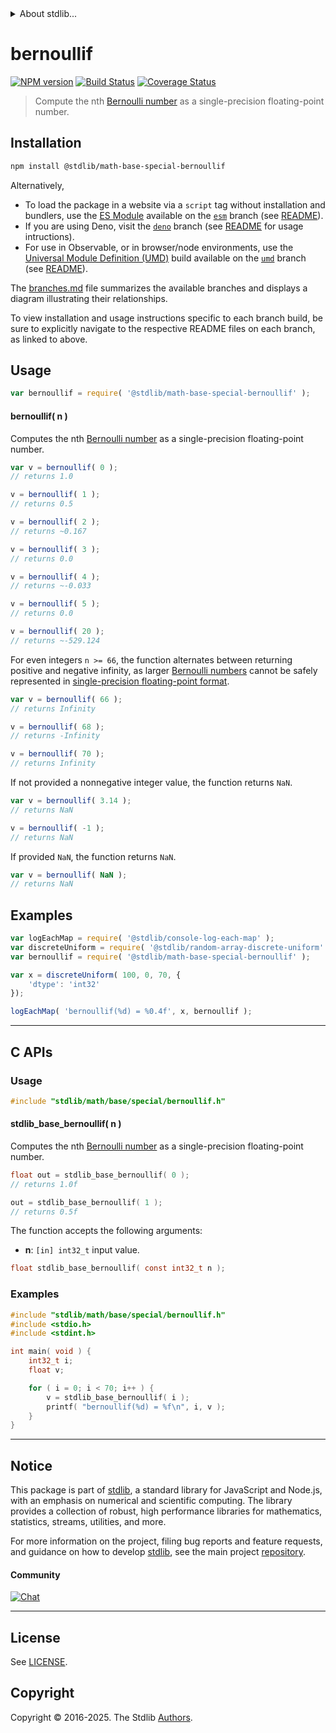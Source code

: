 <!--

@license Apache-2.0

Copyright (c) 2025 The Stdlib Authors.

Licensed under the Apache License, Version 2.0 (the "License");
you may not use this file except in compliance with the License.
You may obtain a copy of the License at

   http://www.apache.org/licenses/LICENSE-2.0

Unless required by applicable law or agreed to in writing, software
distributed under the License is distributed on an "AS IS" BASIS,
WITHOUT WARRANTIES OR CONDITIONS OF ANY KIND, either express or implied.
See the License for the specific language governing permissions and
limitations under the License.

-->


<details>
  <summary>
    About stdlib...
  </summary>
  <p>We believe in a future in which the web is a preferred environment for numerical computation. To help realize this future, we've built stdlib. stdlib is a standard library, with an emphasis on numerical and scientific computation, written in JavaScript (and C) for execution in browsers and in Node.js.</p>
  <p>The library is fully decomposable, being architected in such a way that you can swap out and mix and match APIs and functionality to cater to your exact preferences and use cases.</p>
  <p>When you use stdlib, you can be absolutely certain that you are using the most thorough, rigorous, well-written, studied, documented, tested, measured, and high-quality code out there.</p>
  <p>To join us in bringing numerical computing to the web, get started by checking us out on <a href="https://github.com/stdlib-js/stdlib">GitHub</a>, and please consider <a href="https://opencollective.com/stdlib">financially supporting stdlib</a>. We greatly appreciate your continued support!</p>
</details>

# bernoullif

[![NPM version][npm-image]][npm-url] [![Build Status][test-image]][test-url] [![Coverage Status][coverage-image]][coverage-url] <!-- [![dependencies][dependencies-image]][dependencies-url] -->

> Compute the nth [Bernoulli number][bernoulli-number] as a single-precision floating-point number.

<section class="intro">

</section>

<!-- /.intro -->

<section class="installation">

## Installation

```bash
npm install @stdlib/math-base-special-bernoullif
```

Alternatively,

-   To load the package in a website via a `script` tag without installation and bundlers, use the [ES Module][es-module] available on the [`esm`][esm-url] branch (see [README][esm-readme]).
-   If you are using Deno, visit the [`deno`][deno-url] branch (see [README][deno-readme] for usage intructions).
-   For use in Observable, or in browser/node environments, use the [Universal Module Definition (UMD)][umd] build available on the [`umd`][umd-url] branch (see [README][umd-readme]).

The [branches.md][branches-url] file summarizes the available branches and displays a diagram illustrating their relationships.

To view installation and usage instructions specific to each branch build, be sure to explicitly navigate to the respective README files on each branch, as linked to above.

</section>

<section class="usage">

## Usage

```javascript
var bernoullif = require( '@stdlib/math-base-special-bernoullif' );
```

#### bernoullif( n )

Computes the nth [Bernoulli number][bernoulli-number] as a single-precision floating-point number.

```javascript
var v = bernoullif( 0 );
// returns 1.0

v = bernoullif( 1 );
// returns 0.5

v = bernoullif( 2 );
// returns ~0.167

v = bernoullif( 3 );
// returns 0.0

v = bernoullif( 4 );
// returns ~-0.033

v = bernoullif( 5 );
// returns 0.0

v = bernoullif( 20 );
// returns ~-529.124
```

For even integers `n >= 66`, the function alternates between returning positive and negative infinity, as larger [Bernoulli numbers][bernoulli-number] cannot be safely represented in [single-precision floating-point format][ieee754].

```javascript
var v = bernoullif( 66 );
// returns Infinity

v = bernoullif( 68 );
// returns -Infinity

v = bernoullif( 70 );
// returns Infinity
```

If not provided a nonnegative integer value, the function returns `NaN`.

```javascript
var v = bernoullif( 3.14 );
// returns NaN

v = bernoullif( -1 );
// returns NaN
```

If provided `NaN`, the function returns `NaN`.

```javascript
var v = bernoullif( NaN );
// returns NaN
```

</section>

<!-- /.usage -->

<section class="notes">

</section>

<!-- /.notes -->

<section class="examples">

## Examples

<!-- eslint no-undef: "error" -->

```javascript
var logEachMap = require( '@stdlib/console-log-each-map' );
var discreteUniform = require( '@stdlib/random-array-discrete-uniform' );
var bernoullif = require( '@stdlib/math-base-special-bernoullif' );

var x = discreteUniform( 100, 0, 70, {
    'dtype': 'int32'
});

logEachMap( 'bernoullif(%d) = %0.4f', x, bernoullif );
```

</section>

<!-- /.examples -->

<!-- C interface documentation. -->

* * *

<section class="c">

## C APIs

<!-- Section to include introductory text. Make sure to keep an empty line after the intro `section` element and another before the `/section` close. -->

<section class="intro">

</section>

<!-- /.intro -->

<!-- C usage documentation. -->

<section class="usage">

### Usage

```c
#include "stdlib/math/base/special/bernoullif.h"
```

#### stdlib_base_bernoullif( n )

Computes the nth [Bernoulli number][bernoulli-number] as a single-precision floating-point number.

```c
float out = stdlib_base_bernoullif( 0 );
// returns 1.0f

out = stdlib_base_bernoullif( 1 );
// returns 0.5f
```

The function accepts the following arguments:

-   **n**: `[in] int32_t` input value.

```c
float stdlib_base_bernoullif( const int32_t n );
```

</section>

<!-- /.usage -->

<!-- C API usage notes. Make sure to keep an empty line after the `section` element and another before the `/section` close. -->

<section class="notes">

</section>

<!-- /.notes -->

<!-- C API usage examples. -->

<section class="examples">

### Examples

```c
#include "stdlib/math/base/special/bernoullif.h"
#include <stdio.h>
#include <stdint.h>

int main( void ) {
    int32_t i;
    float v;

    for ( i = 0; i < 70; i++ ) {
        v = stdlib_base_bernoullif( i );
        printf( "bernoullif(%d) = %f\n", i, v );
    }
}
```

</section>

<!-- /.examples -->

</section>

<!-- /.c -->

<!-- Section for related `stdlib` packages. Do not manually edit this section, as it is automatically populated. -->

<section class="related">

</section>

<!-- /.related -->

<!-- Section for all links. Make sure to keep an empty line after the `section` element and another before the `/section` close. -->


<section class="main-repo" >

* * *

## Notice

This package is part of [stdlib][stdlib], a standard library for JavaScript and Node.js, with an emphasis on numerical and scientific computing. The library provides a collection of robust, high performance libraries for mathematics, statistics, streams, utilities, and more.

For more information on the project, filing bug reports and feature requests, and guidance on how to develop [stdlib][stdlib], see the main project [repository][stdlib].

#### Community

[![Chat][chat-image]][chat-url]

---

## License

See [LICENSE][stdlib-license].


## Copyright

Copyright &copy; 2016-2025. The Stdlib [Authors][stdlib-authors].

</section>

<!-- /.stdlib -->

<!-- Section for all links. Make sure to keep an empty line after the `section` element and another before the `/section` close. -->

<section class="links">

[npm-image]: http://img.shields.io/npm/v/@stdlib/math-base-special-bernoullif.svg
[npm-url]: https://npmjs.org/package/@stdlib/math-base-special-bernoullif

[test-image]: https://github.com/stdlib-js/math-base-special-bernoullif/actions/workflows/test.yml/badge.svg?branch=main
[test-url]: https://github.com/stdlib-js/math-base-special-bernoullif/actions/workflows/test.yml?query=branch:main

[coverage-image]: https://img.shields.io/codecov/c/github/stdlib-js/math-base-special-bernoullif/main.svg
[coverage-url]: https://codecov.io/github/stdlib-js/math-base-special-bernoullif?branch=main

<!--

[dependencies-image]: https://img.shields.io/david/stdlib-js/math-base-special-bernoullif.svg
[dependencies-url]: https://david-dm.org/stdlib-js/math-base-special-bernoullif/main

-->

[chat-image]: https://img.shields.io/gitter/room/stdlib-js/stdlib.svg
[chat-url]: https://app.gitter.im/#/room/#stdlib-js_stdlib:gitter.im

[stdlib]: https://github.com/stdlib-js/stdlib

[stdlib-authors]: https://github.com/stdlib-js/stdlib/graphs/contributors

[umd]: https://github.com/umdjs/umd
[es-module]: https://developer.mozilla.org/en-US/docs/Web/JavaScript/Guide/Modules

[deno-url]: https://github.com/stdlib-js/math-base-special-bernoullif/tree/deno
[deno-readme]: https://github.com/stdlib-js/math-base-special-bernoullif/blob/deno/README.md
[umd-url]: https://github.com/stdlib-js/math-base-special-bernoullif/tree/umd
[umd-readme]: https://github.com/stdlib-js/math-base-special-bernoullif/blob/umd/README.md
[esm-url]: https://github.com/stdlib-js/math-base-special-bernoullif/tree/esm
[esm-readme]: https://github.com/stdlib-js/math-base-special-bernoullif/blob/esm/README.md
[branches-url]: https://github.com/stdlib-js/math-base-special-bernoullif/blob/main/branches.md

[stdlib-license]: https://raw.githubusercontent.com/stdlib-js/math-base-special-bernoullif/main/LICENSE

[bernoulli-number]: https://en.wikipedia.org/wiki/Bernoulli_number

[ieee754]: https://en.wikipedia.org/wiki/IEEE_754-1985

</section>

<!-- /.links -->
